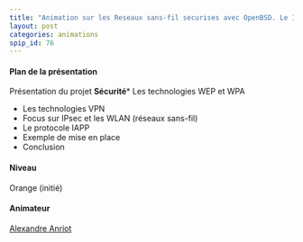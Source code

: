 ```yaml
---
title: "Animation sur les Reseaux sans-fil securises avec OpenBSD. Le 19/05/2006."
layout: post
categories: animations
spip_id: 76
---
```


#### Plan de la présentation ####

Présentation du projet **Sécurité*** Les technologies WEP et WPA

* Les technologies VPN
* Focus sur IPsec et les WLAN (réseaux sans-fil)
* Le protocole IAPP
* Exemple de mise en place
* Conclusion


#### Niveau ####

Orange (initié)



#### Animateur ####

[Alexandre Anriot](Aanriot-at-Atlantilde.com)

<code>
